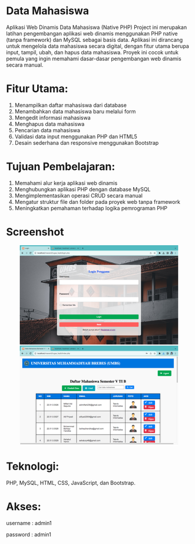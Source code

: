 # Data Mahasiswa
Aplikasi Web Dinamis Data Mahasiswa (Native PHP)
Project ini merupakan latihan pengembangan aplikasi web dinamis menggunakan PHP native (tanpa framework) dan MySQL sebagai basis data. Aplikasi ini dirancang untuk mengelola data mahasiswa secara digital, dengan fitur utama berupa input, tampil, ubah, dan hapus data mahasiswa. Proyek ini cocok untuk pemula yang ingin memahami dasar-dasar pengembangan web dinamis secara manual.

# Fitur Utama:
1. Menampilkan daftar mahasiswa dari database
2. Menambahkan data mahasiswa baru melalui form
3. Mengedit informasi mahasiswa
4. Menghapus data mahasiswa
5. Pencarian data mahasiswa
6. Validasi data input menggunakan PHP dan HTML5
7. Desain sederhana dan responsive menggunakan Bootstrap

# Tujuan Pembelajaran:
1. Memahami alur kerja aplikasi web dinamis
2. Menghubungkan aplikasi PHP dengan database MySQL
3. Mengimplementasikan operasi CRUD secara manual
4. Mengatur struktur file dan folder pada proyek web tanpa framework
5. Meningkatkan pemahaman terhadap logika pemrograman PHP

# Screenshot
<p align="center">
  <img src="https://github.com/Faqihmawardi5/datamahasiswa/blob/main/screenshoot/Jepretan%20Layar%202025-01-09%20pada%2012.04.25.png" width="430" />
<br>
  <img src="https://github.com/Faqihmawardi5/datamahasiswa/blob/main/screenshoot/Jepretan%20Layar%202025-01-09%20pada%2011.55.53.png" width="430" />
</p>


# Teknologi:
PHP, MySQL, HTML, CSS, JavaScript, dan Bootstrap.

# Akses:
<p>username : admin1</p>
<p></p>password : admin1</p>
